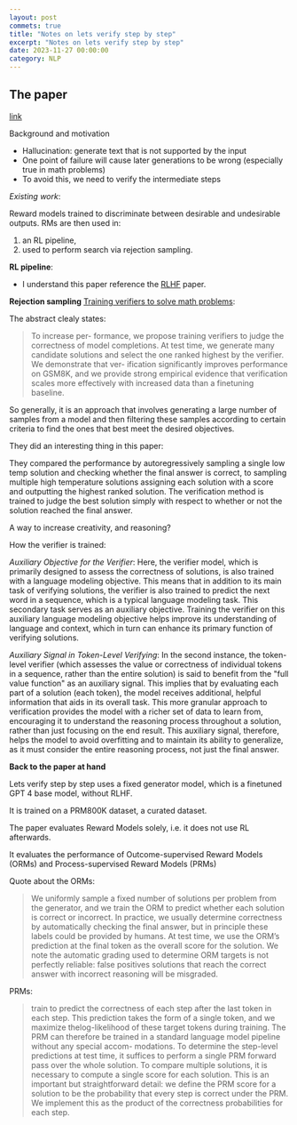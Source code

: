 ```yaml
---
layout: post
commets: true
title: "Notes on lets verify step by step"
excerpt: "Notes on lets verify step by step"
date: 2023-11-27 00:00:00
category: NLP
---
```



## The paper

[link](https://arxiv.org/abs/2305.20050)

Background and motivation
- Hallucination: generate text that is not supported by the input
- One point of failure will cause later generations to be wrong (especially true in math problems)
- To avoid this, we need to verify the intermediate steps

*Existing work*:

Reward models trained to discriminate between desirable and undesirable outputs. RMs are then used in:
1. an RL pipeline, 
2. used to perform search via rejection sampling. 


**RL pipeline**: 
- I understand this paper reference the [RLHF](https://arxiv.org/abs/2203.02155) paper. 


**Rejection sampling** [Training verifiers to solve math problems](https://arxiv.org/pdf/2110.14168.pdf): 

The abstract clealy states:
> To increase per- formance, we propose training verifiers to judge the correctness of model completions. At test time, we generate many candidate solutions and select the one ranked highest by the verifier. We demonstrate that ver- ification significantly improves performance on GSM8K, and we provide strong empirical evidence that verification scales more effectively with increased data than a finetuning baseline.

So generally, it is an approach that involves generating a large number of samples from a model and then filtering these samples according to certain criteria to find the ones that best meet the desired objectives.

They did an interesting thing in this paper: 

They compared the performance by autoregressively sampling a single low temp solution and checking whether the final answer is correct, to sampling multiple high temperature solutions assigning each solution with a score and outputting the highest ranked solution. The verification method is trained to judge the best solution simply with respect to whether or not the solution reached the final answer.

A way to increase creativity, and reasoning?

How the verifier is trained:

*Auxiliary Objective for the Verifier*: Here, the verifier model, which is primarily designed to assess the correctness of solutions, is also trained with a language modeling objective. This means that in addition to its main task of verifying solutions, the verifier is also trained to predict the next word in a sequence, which is a typical language modeling task. This secondary task serves as an auxiliary objective. Training the verifier on this auxiliary language modeling objective helps improve its understanding of language and context, which in turn can enhance its primary function of verifying solutions.

*Auxiliary Signal in Token-Level Verifying*: In the second instance, the token-level verifier (which assesses the value or correctness of individual tokens in a sequence, rather than the entire solution) is said to benefit from the "full value function" as an auxiliary signal. This implies that by evaluating each part of a solution (each token), the model receives additional, helpful information that aids in its overall task. This more granular approach to verification provides the model with a richer set of data to learn from, encouraging it to understand the reasoning process throughout a solution, rather than just focusing on the end result. This auxiliary signal, therefore, helps the model to avoid overfitting and to maintain its ability to generalize, as it must consider the entire reasoning process, not just the final answer.


**Back to the paper at hand**

Lets verify step by step uses a fixed generator model, which is a finetuned GPT 4 base model, without RLHF. 

It is trained on a PRM800K dataset, a curated dataset.

The paper evaluates Reward Models solely, i.e. it does not use RL afterwards. 

It evaluates the performance of Outcome-supervised Reward Models (ORMs) and Process-supervised Reward Models (PRMs)

Quote about the ORMs: 
> We uniformly sample a fixed number of solutions per problem from the generator, and we train the ORM to predict whether each solution is correct or incorrect. In practice, we usually determine correctness by automatically checking the final answer, but in principle these labels could be provided by humans. At test time, we use the ORM’s prediction at the final token as the overall score for the solution. We note the automatic grading used to determine ORM targets is not perfectly reliable: false positives solutions that reach the correct answer with incorrect reasoning will be misgraded.

PRMs:
> train to predict the correctness of each step after the last token in each step. This prediction takes the form of a single token, and we maximize thelog-likelihood of these target tokens during training. The PRM can therefore be trained in a standard language model pipeline without any special accom- modations. To determine the step-level predictions at test time, it suffices to perform a single PRM forward pass over the whole solution.
> To compare multiple solutions, it is necessary to compute a single score for each solution. This is an important but straightforward detail: we define the PRM score for a solution to be the probability that every step is correct under the PRM. We implement this as the product of the correctness probabilities for each step.

